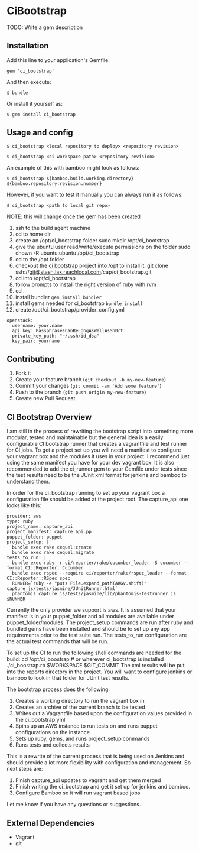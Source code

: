 # CiBootstrap

TODO: Write a gem description

## Installation

Add this line to your application's Gemfile:

    gem 'ci_bootstrap'

And then execute:

    $ bundle

Or install it yourself as:

    $ gem install ci_bootstrap

## Usage and config

    $ ci_bootstrap <local repository to deploy> <repository revision>

    $ ci_bootstrap <ci workspace path> <repository revision>

An example of this with bamboo might look as follows:

    $ ci_bootstrap ${bamboo.build.working.directory} ${bamboo.repository.revision.number}

However, if you want to test it manually you can always run it as follows:

    $ ci_bootstrap <path to local git repo>

NOTE: this will change once the gem has been created
  
1. ssh to the build agent machine
1. cd to home dir
1. create an /opt/ci_bootstrap folder
     sudo mkdir /opt/ci_bootstrap
1. give the ubuntu user read/write/execute permissions on the folder
       sudo chown -R ubuntu:ubuntu /opt/ci_bootstrap
1. cd to the /opt folder
1. checkout the [ci bootstrap](https://stash.lax.reachlocal.com/projects/CAP/repos/ci_bootstrap/browse) project into /opt to install it.
       git clone ssh://git@stash.lax.reachlocal.com/cap/ci_bootstrap.git <!--ssh://git@stash.lax.reachlocal.com/~robert.tomb/ci_bootstrap.git-->
1. cd into /opt/ci_bootstrap
1. follow prompts to install the right version of ruby with rvm                                                                       
1. cd .
1. install bundler `gem install bundler`
1. install gems needed for ci_bootstrap `bundle install`
1. create /opt/ci_bootstrap/provider_config.yml

```text
openstack:
  username: your.name                                                                                                             
  api_key: PassphrasesCanBeLongAsWellAsSh0rt
  private_key_path: "~/.ssh/id_dsa"
  key_pair: yourname
```

## Contributing

1. Fork it
2. Create your feature branch (`git checkout -b my-new-feature`)
3. Commit your changes (`git commit -am 'Add some feature'`)
4. Push to the branch (`git push origin my-new-feature`)
5. Create new Pull Request

## CI Bootstrap Overview

I am still in the process of rewriting the bootstrap script into something more modular, tested and maintainable but the general idea is a easily configurable CI bootstrap runner that creates a vagrantfile and test runner for CI jobs. To get a project set up you will need a manifest to configure your vagrant box and the modules it uses in your project. I recommend just using the same manifest you have for your dev vagrant box. It is also recommended to add the ci_runner gem to your Gemfile under tests since the test results need to be the JUnit xml format for jenkins and bamboo to understand them.

In order for the ci_bootstrap running to set up your vagrant box a configuration file should be added at the project root. The capture_api one looks like this:

```text
provider: aws
type: ruby
project_name: capture_api
project_manifest: capture_api.pp
puppet_folder: puppet
project_setup: |
  bundle exec rake cequel:create
  bundle exec rake cequel:migrate
tests_to_run: |
  bundle exec ruby -r ci/reporter/rake/cucumber_loader -S cucumber --format CI::Reporter::Cucumber
  bundle exec rspec --require ci/reporter/rake/rspec_loader --format CI::Reporter::RSpec spec
  RUNNER=`ruby -e "puts File.expand_path(ARGV.shift)" capture_js/tests/jasmine/JUnitRunner.html`
  phantomjs capture_js/tests/jasmine/lib/phantomjs-testrunner.js $RUNNER
```

Currently the only provider we support is aws. It is assumed that your manifest is in your puppet_folder and all modules are available under puppet_folder/modules. The project_setup commands are run after ruby and bundled gems have been installed and should be to set up any app requirements prior to the test suite run. The tests_to_run configuration are the actual test commands that will be run.

To set up the CI to run the following shell commands are needed for the build:
  cd /opt/ci_boostrap # or wherever ci_bootstrap is installed
  ./ci_boostrap.rb $WORKSPACE $GIT_COMMIT
The xml results will be put into the reports directory in the project. You will want to configure jenkins or bamboo to look in that folder for JUnit test results.

The bootstrap process does the following:

1. Creates a working directory to run the vagrant box in
2. Creates an archive of the current branch to be tested
3. Writes out a Vagrantfile based upon the configuration values provided in the ci_bootstrap.yml
4. Spins up an AWS instance to run tests on and runs puppet configurations on the instance
5. Sets up ruby, gems, and runs project_setup commands
6. Runs tests and collects results

This is a rewrite of the current process that is being used on Jenkins and should provide a lot more flexibility with configuration and management. So next steps are:

1. Finish capture_api updates to vagrant and get them merged
2. Finish writing the ci_bootstrap and get it set up for jenkins and bamboo.
3. Configure Bamboo so it will run vagrant based jobs

Let me know if you have any questions or suggestions.

## External Dependencies

- Vagrant
- git
